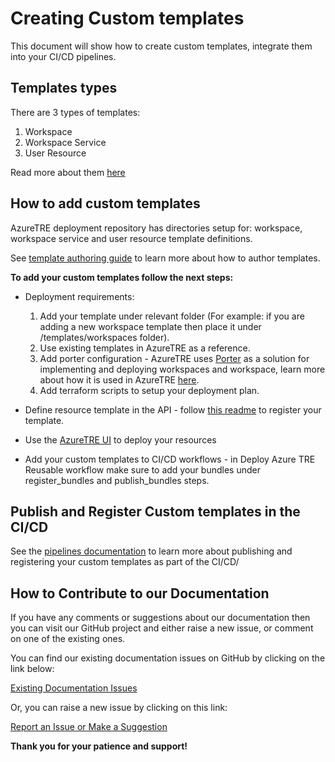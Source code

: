 # Creating Custom templates

This document will show how to create custom templates, integrate them into your CI/CD pipelines.

## Templates types

There are 3 types of templates:

1. Workspace
1. Workspace Service
1. User Resource

Read more about them [here](../../index.md#workspace)

## How to add custom templates

AzureTRE deployment repository has directories setup for: workspace, workspace service and user resource template definitions.

See [template authoring guide](../../tre-workspace-authors/authoring-workspace-templates.md) to learn more about how to author templates.

**To add your custom templates follow the next steps:**

- Deployment requirements:

    1. Add your template under relevant folder (For example: if you are adding a new workspace template then place it under /templates/workspaces folder).  
    2. Use existing templates in AzureTRE as a reference.  
    3. Add porter configuration - AzureTRE uses [Porter](https://porter.sh/) as a solution for implementing and deploying workspaces and workspace, learn more about how it is used in AzureTRE [here](https://microsoft.github.io/AzureTRE/tre-developers/resource-processor/#porter).  
    4. Add terraform scripts to setup your deployment plan.
- Define resource template in the API - follow [this readme](https://microsoft.github.io/AzureTRE/tre-admins/registering-templates/) to register your template.
- Use the [AzureTRE UI](https://microsoft.github.io/AzureTRE/tre-developers/ui/) to deploy your resources
- Add your custom templates to CI/CD workflows - in Deploy Azure TRE Reusable workflow make sure to add your bundles under register_bundles and publish_bundles steps.

## Publish and Register Custom templates in the CI/CD

See the [pipelines documentation](../pipelines/pipelines.md) to learn more about publishing and registering your custom templates as part of the CI/CD/
## How to Contribute to our Documentation

If you have any comments or suggestions about our documentation then you can visit our GitHub project and either raise a new issue, or comment on one of the existing ones.

You can find our existing documentation issues on GitHub by clicking on the link below:

[Existing Documentation Issues](https://github.com/microsoft/AzureTRE/issues?q=is%3Aissue+is%3Aopen+label%3Adocumentation)

Or, you can raise a new issue by clicking on this link:

[Report an Issue or Make a Suggestion](https://github.com/microsoft/AzureTRE/issues/new/choose)

**Thank you for your patience and support!**

